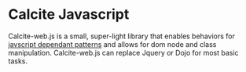 <h1 class="trailer-0">Calcite Javascript</h1>

Calcite-web.js is a small, super-light library that enables behaviors for [javscript dependant patterns](/patterns/#javascript-dependant) and allows for dom node and class manipulation. Calcite-web.js can replace Jquery or Dojo for most basic tasks.